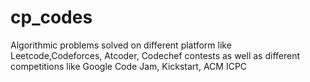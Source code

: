 # cp_codes
Algorithmic problems solved on different platform like Leetcode,Codeforces, Atcoder, Codechef contests as well as different competitions like Google Code Jam, Kickstart, ACM ICPC

